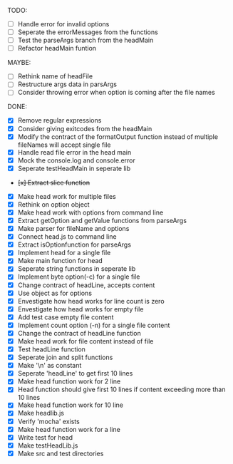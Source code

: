 TODO:

- [ ] Handle error for invalid options
- [ ] Seperate the errorMessages from the functions
- [ ] Test the parseArgs branch from the headMain
- [ ] Refactor headMain funtion

MAYBE:
- [ ] Rethink name of headFile
- [ ] Restructure args data in parsArgs
- [ ] Consider throwing error when option is coming after the file names

DONE:

- [x] Remove regular expressions
- [x] Consider giving exitcodes from the headMain
- [x] Modify the contract of the formatOutput function instead of multiple fileNames will accept single file
- [x] Handle read file error in the head main
- [x] Mock the console.log and console.error
- [x] Seperate testHeadMain in seperate lib
- ~~[x] Extract slice function~~
- [x] Make head work for multiple files
- [x] Rethink on option object 
- [x] Make head work with options from command line
- [x] Extract getOption and getValue functions from parseArgs
- [x] Make parser for fileName and options 
- [x] Connect head.js to command line
- [x] Extract isOptionfunction for parseArgs
- [x] Implement head for a single file
- [x] Make main function for head
- [x] Seperate string functions in seperate lib
- [x] Implement byte option(-c) for a single file 
- [x] Change contract of headLine, accepts content
- [x] Use object as for options 
- [x] Envestigate how head works for line count is zero
- [x] Envestigate how head works for empty file
- [x] Add test case empty file content
- [x] Implement count option (-n) for a single file content
- [x] Change the contract of headLine function
- [x] Make head work for file content instead of file 
- [x] Test headLine function
- [x] Seperate join and split functions
- [x] Make '\n' as constant
- [x] Seperate 'headLine' to get first 10 lines 
- [x] Make head function work for 2 line
- [x] Head function should give first 10 lines if content exceeding more than 10 lines
- [x] Make head function work for 10 line
- [x] Make headlib.js
- [x] Verify 'mocha' exists
- [x] Make head function work for a line 
- [x] Write test for head
- [x] Make testHeadLib.js
- [x] Make src and test directories